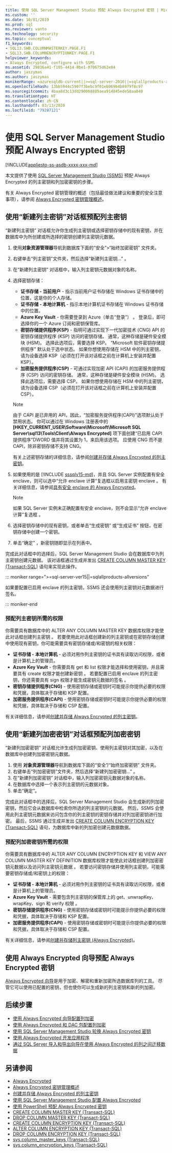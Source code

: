 ```yaml
---
title: 使用 SQL Server Management Studio 预配 Always Encrypted 密钥 | Microsoft Docs
ms.custom: ''
ms.date: 10/01/2019
ms.prod: sql
ms.reviewer: vanto
ms.technology: security
ms.topic: conceptual
f1_keywords:
- SQL13.SWB.COLUMNMASTERKEY.PAGE.F1
- SQL13.SWB.COLUMNENCRYPTIONKEY.PAGE.F1
helpviewer_keywords:
- Always Encrypted, configure with SSMS
ms.assetid: 29816a41-f105-4414-8be1-070675d62e84
author: jaszymas
ms.author: jaszymas
monikerRange: =azuresqldb-current||>=sql-server-2016||=sqlallproducts-allversions||>=sql-server-linux-2017||=azuresqldb-mi-current
ms.openlocfilehash: 13bb5944c5907f3bebc9f01eb969b4b8979f8c97
ms.sourcegitcommit: 4baa8d3c13dd290068885aea914845ede58aa840
ms.translationtype: HT
ms.contentlocale: zh-CN
ms.lasthandoff: 03/13/2020
ms.locfileid: "79287121"
---
```

# <a name="provision-always-encrypted-keys-using-sql-server-management-studio"></a>使用 SQL Server Management Studio 预配 Always Encrypted 密钥
[!INCLUDE[appliesto-ss-asdb-xxxx-xxx-md](../../../includes/appliesto-ss-asdb-xxxx-xxx-md.md)]

本文提供了使用 [SQL Server Management Studio (SSMS)](../../../ssms/download-sql-server-management-studio-ssms.md) 预配 Always Encrypted 的列主密钥和列加密密钥的步骤。

有关 Always Encrypted 密钥管理的概述（包括最佳做法建议和重要的安全注意事项），请参阅 [Always Encrypted 密钥管理概述](../../../relational-databases/security/encryption/overview-of-key-management-for-always-encrypted.md)。

<a name="provisioncmk"></a>
## <a name="provision-column-master-keys-with-the-new-column-master-key-dialog"></a>使用“新建列主密钥”对话框预配列主密钥

“新建列主密钥”  对话框允许你生成列主密钥或选择密钥存储中的现有密钥，并在数据库中为所创建或所选择的密钥创建列主密钥元数据。

1.  使用**对象资源管理器**导航到数据库下面的“安全”>“始终加密密钥”  文件夹。
2.  右键单击“列主密钥”文件夹，然后选择“新建列主密钥...”   。 
3.  在“新建列主密钥”  对话框中，输入列主密钥元数据对象的名称。
4.  选择密钥存储：
    - **证书存储 - 当前用户** - 指示当前用户证书存储在 Windows 证书存储中的位置，这是你的个人存储。 
    - **证书存储 - 本地计算机** - 指示本地计算机证书存储在 Windows 证书存储中的位置。 
    - **Azure Key Vault** - 你需要登录到 Azure（单击“登录”）  。 登录后，即可选择你的一个 Azure 订阅和密钥保管库。
    - **密钥存储提供程序(KSP)** - 指明可通过实现下一代加密技术 (CNG) API 的密钥存储提供程序 (KSP) 访问的密钥存储。 通常，这种存储是硬件安全模块 (HSM)。 选择此选项后，需要选择 KSP。 “Microsoft 软件密钥存储提供程序”  默认处于选中状态。 如果你想使用存储在 HSM 中的列主密钥，请为设备选择 KSP（必须在打开该对话框之前在计算机上安装并配置 KSP）。
    -   **加密服务提供程序(CSP)** - 可通过实现加密 API (CAPI) 的加密服务提供程序 (CSP) 访问的密钥存储。 通常，这种存储是硬件安全模块 (HSM)。 选择此选项后，需要选择 CSP。  如果你想使用存储在 HSM 中的列主密钥，请为设备选择 CSP（必须在打开该对话框之前在计算机上安装并配置 CSP）。
    
    > [!NOTE]
    > 由于 CAPI 是已弃用的 API，因此，“加密服务提供程序(CAPI)”选项默认处于禁用状态。 你可以通过在 Windows 注册表中的 **[HKEY_CURRENT_USER\Software\Microsoft\Microsoft SQL Server\sql13\Tools\Client\Always Encrypted]** 项下面创建“已启用 CAPI 提供程序”DWORD 值并将其设置为 1，来启用该选项。 应使用 CNG 而不是 CAPI，除非密钥存储不支持 CNG。
   
    有关上述密钥存储的详细信息，请参阅[创建并存储 Always Encrypted 的列主密钥](../../../relational-databases/security/encryption/create-and-store-column-master-keys-always-encrypted.md)。

5. 如果使用的是 [!INCLUDE [sssqlv15-md](../../../includes/sssqlv15-md.md)]，并且 SQL Server 实例配置有安全 enclave，则可以选中“允许 enclave 计算”复选框以启用主密钥 enclave  。 有关详细信息，请参阅[具有安全 enclave 的 Always Encrypted](always-encrypted-enclaves.md)。 

    > [!NOTE]
    > 如果 SQL Server 实例未正确配置有安全 enclave，则不会显示“允许 enclave 计算”复选框  。

6.  选择密钥存储中的现有密钥，或者单击“生成密钥”  或“生成证书”  按钮，在密钥存储中创建一个密钥。 
7.  单击“确定”  ，新密钥随即显示在列表中。 

完成此对话框中的选择后，SQL Server Management Studio 会在数据库中为列主密钥创建元数据。 该对话框通过生成并发出 [CREATE COLUMN MASTER KEY (Transact-SQL)](../../../t-sql/statements/create-column-master-key-transact-sql.md) 语句来实现此操作。

::: moniker range=">=sql-server-ver15||=sqlallproducts-allversions"

如果要配置已启用 enclave 的列主密钥，SSMS 还会使用列主密钥对元数据进行签名。 

::: moniker-end

### <a name="permissions-for-provisioning-a-column-master-key"></a>预配列主密钥所需的权限

你需要具有数据库中的 ALTER ANY COLUMN MASTER KEY 数据库权限才能使此对话框创建列主密钥  。 若要使用此对话框创建新的列主密钥或在密钥存储创建中使用现有密钥，你可能需要具有密钥存储或/和密钥的相关权限：
- **证书存储 - 本地计算机** - 必须对用作列主密钥的证书具有读取访问权限，或者是计算机上的管理员。
- **Azure Key Vault** - 你需要具有 get 和 list 权限才能选择和使用密钥，并且需要具有 create 权限才能创建新密钥    。 若要配置已启用 enclave 的列主密钥，你还需要具有 sign 权限才能生成密钥元数据的签名  。
- **密钥存储提供程序(CNG)** - 使用密钥存储或密钥时可能提示你提供必要的权限和凭据，具体取决于存储和 KSP 配置。
- **加密服务提供程序(CAPI)** - 使用密钥存储或密钥时可能提示你提供必要的权限和凭据，具体取决于存储和 CSP 配置。

有关详细信息，请参阅[创建并存储 Always Encrypted 的列主密钥](../../../relational-databases/security/encryption/create-and-store-column-master-keys-always-encrypted.md)。

<a name="provisioncek"></a> 
## <a name="provision-column-encryption-keys-with-the-new-column-encryption-key-dialog"></a>使用“新建列加密密钥”对话框预配列加密密钥

“新建列加密密钥”  对话框允许生成列加密密钥、使用列主密钥对其加密，以及在数据库中创建列加密密钥元数据。

1.  使用 **对象资源管理器**导航到数据库下面的“安全”/“始终加密密钥”  文件夹。
2.  右键单击“列加密密钥”文件夹，然后选择“新建列加密密钥...”   。 
3.  在“新建列加密密钥”  对话框中，输入列加密密钥元数据对象的名称。
4.  在数据库中选择一个表示列主密钥的元数据对象。
5.  单击“确定”。  

完成此对话框中的选择后，SQL Server Management Studio 会生成新的列加密密钥，然后它会从数据库中检索你所选的列主密钥的元数据。 然后，SSMS 会使用此列主密钥元数据来访问包含你的列主密钥的密钥存储并对列加密密钥进行加密。 最后，SSMS 通过生成并发出 [CREATE COLUMN ENCRYPTION KEY (Transact-SQL)](../../../t-sql/statements/create-column-encryption-key-transact-sql.md) 语句，为数据库中新的列加密创建元数据数据。

### <a name="permissions-for-provisioning-a-column-encryption-key"></a>预配列加密密钥所需的权限

你需要具有数据库中的 ALTER ANY COLUMN ENCRYPTION KEY 和 VIEW ANY COLUMN MASTER KEY DEFINITION 数据库权限才能使此对话框创建列加密密钥元数据以及访问列主密钥元数据   。
若要访问密钥存储并使用列主密钥，可能需要密钥存储或/和密钥上的权限：
- **证书存储 - 本地计算机** - 必须对用作列主密钥的证书具有读取访问权限，或者是计算机上的管理员。
- **Azure Key Vault** - 需要包含列主密钥的保管库上的 get、unwrapKey、wrapKey、sign 和 verify 权限      。
- **密钥存储提供程序(CNG)** - 使用密钥存储或密钥时可能提示你提供必要的权限和凭据，具体取决于存储和 KSP 配置。
- **加密服务提供程序(CAPI)** - 使用密钥存储或密钥时可能提示你提供必要的权限和凭据，具体取决于存储和 CSP 配置。

有关详细信息，请参阅[创建并存储列主密钥 (Always Encrypted)](../../../relational-databases/security/encryption/create-and-store-column-master-keys-always-encrypted.md)。

## <a name="provision-always-encrypted-keys-using-the-always-encrypted-wizard"></a>使用 Always Encrypted 向导预配 Always Encrypted 密钥

[Always Encrypted 向导](../../../relational-databases/security/encryption/always-encrypted-wizard.md)是用于加密、解密和重新加密所选数据库列的工具。 尽管它可以使用已配置的密钥，但也使你可以生成新的列主密钥和新的列加密。 

## <a name="next-steps"></a>后续步骤
- [使用 Always Encrypted 向导配置列加密](always-encrypted-wizard.md)
- [使用 Always Encrypted 和 DAC 包配置列加密](configure-always-encrypted-using-dacpac.md)
- [使用 SQL Server Management Studio 轮换 Always Encrypted 密钥](rotate-always-encrypted-keys-using-ssms.md)
- [使用 Always Encrypted 开发应用程序](always-encrypted-client-development.md)
- [通过 SQL Server 导入和导出向导在使用 Always Encrypted 的列之间迁移数据](always-encrypted-migrate-using-import-export-wizard.md)

## <a name="see-also"></a>另请参阅
- [Always Encrypted](../../../relational-databases/security/encryption/always-encrypted-database-engine.md)
- [Always Encrypted 密钥管理概述](../../../relational-databases/security/encryption/overview-of-key-management-for-always-encrypted.md)
- [创建并存储 Always Encrypted 的列主密钥](../../../relational-databases/security/encryption/create-and-store-column-master-keys-always-encrypted.md)
- [使用 SQL Server Management Studio 配置 Always Encrypted](configure-always-encrypted-using-sql-server-management-studio.md)
- [使用 PowerShell 预配 Always Encrypted 密钥](configure-always-encrypted-keys-using-powershell.md)
- [CREATE COLUMN MASTER KEY (Transact-SQL)](../../../t-sql/statements/create-column-master-key-transact-sql.md)
- [DROP COLUMN MASTER KEY (Transact-SQL)](../../../t-sql/statements/drop-column-master-key-transact-sql.md)
- [CREATE COLUMN ENCRYPTION KEY (Transact-SQL)](../../../t-sql/statements/create-column-encryption-key-transact-sql.md)
- [ALTER COLUMN ENCRYPTION KEY (Transact-SQL)](../../../t-sql/statements/alter-column-encryption-key-transact-sql.md)
- [DROP COLUMN ENCRYPTION KEY (Transact-SQL)](../../../t-sql/statements/drop-column-encryption-key-transact-sql.md) 
- [sys.column_master_keys (Transact-SQL)](../../../relational-databases/system-catalog-views/sys-column-master-keys-transact-sql.md)
- [sys.column_encryption_keys (Transact-SQL)](../../../relational-databases/system-catalog-views/sys-column-encryption-keys-transact-sql.md)
